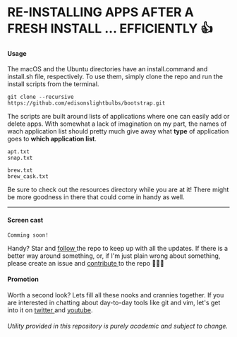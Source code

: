 # RE-INSTALLING APPS AFTER A FRESH INSTALL ... EFFICIENTLY 👍

#### Usage

The macOS and the Ubuntu directories have an install.command and install.sh file,
respectively. To use them, simply clone the repo and run the install scripts from the terminal.

```
git clone --recursive https://github.com/edisonslightbulbs/bootstrap.git
```

The scripts are built around lists of applications where one can easily add or delete apps.
With somewhat a lack of imagination on my part, the names of wach application list should 
pretty much give away what **type** of application goes to **which application list**.
   
   ```
   apt.txt
   snap.txt
   
   brew.txt
   brew_cask.txt
   ```

Be sure to check out the resources directory while you are at it! There might be more goodness in there that could come in handy as well.

* * *

#### Screen cast

`Comming soon!`

Handy? Star and [ follow ](https://github.com/edisonslightbulbs/bootstrap.git)  the repo to keep up with all the updates.
If there is a better way around something, or, if I'm just plain wrong about something, please create an issue and [ contribute ](https://github.com/edisonslightbulbs/bootstrap.git) to the repo
   👏🍻🍻

#### Promotion

Worth a second look? Lets fill all these nooks and crannies together.
If you are interested in chatting about day-to-day tools like git and vim,
let's get into it on [ twitter ](https://twitter.com/antiqueeverett) and [ youtube](https://www.youtube.com/channel/UCKkeK-xQiIWc3jzBbUel9ww?view_as=subscriber).

###### Utility provided in this repository is purely academic and subject to change.
